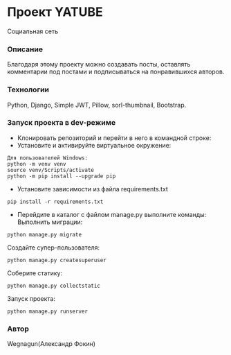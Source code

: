 # Проект YATUBE
Социальная сеть
### Описание
Благодаря этому проекту можно создавать посты, оставлять комментарии под постами и подписываться на понравившихся авторов.
### Технологии
Python, Django, Simple JWT, Pillow, sorl-thumbnail, Bootstrap.
### Запуск проекта в dev-режиме
- Клонировать репозиторий и перейти в него в командной строке:
- Установите и активируйте виртуальное окружение:
```
Для пользователей Windows:
python -m venv venv
source venv/Scripts/activate
python -m pip install --upgrade pip
```
- Установите зависимости из файла requirements.txt
```
pip install -r requirements.txt
```
- Перейдите в каталог с файлом manage.py выполните команды:
Выполнить миграции:
```
python manage.py migrate
```
Создайте супер-пользователя:
```
python manage.py createsuperuser
```
Соберите статику:
```
python manage.py collectstatic
```
Запуск проекта:
```
python manage.py runserver
```
### Автор
Wegnagun(Александр Фокин)
